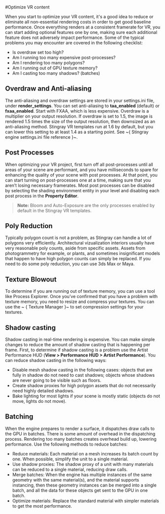 #Optimize VR content

When you start to optimize your VR content, it's a good idea to reduce or eliminate all non-essential rendering costs in order to get good baseline performance. Once everything renders at a consistent framerate for VR, you can start adding optional features one by one, making sure each additional feature does not adversely impact performance. Some of the typical problems you may encounter are covered in the following checklist:

- Is overdraw set too high?
- Am I running too many expensive post-processes?
- Am I rendering too many polygons?
- Am I running out of GPU texture memory?
- Am I casting too many shadows? (batches)

## Overdraw and Anti-aliasing

The anti-aliasing and overdraw settings are stored in your settings.ini file, under **render_settings**. You can set anti-aliasing to **taa_enabled** (default) or **fxaa_enabled**. Start with FXAA, which is less expensive.
Overdraw is a multiplier on your output resolution. If overdraw is set to 1.5, the image is rendered 1.5 times the size of the output resolution, then downsized as an anti-aliasing method. Stingray VR templates run at 1.6 by default, but you can lower this setting to at least 1.4 as a starting point. See ~{ Stingray engine settings.ini file reference }~.

## Post Processes

When optimizing your VR project, first turn off all post-processes until all areas of your scene are performant, and you have milliseconds to spare for enhancing the quality of your scene with post processes. At that point, you can start turning on post-processes one at a time, making sure that you aren’t losing necessary framerates. Most post processes can be disabled by selecting the shading environment entity in your level and disabling each post process in the **Property Editor**.

>**Note:** Bloom and Auto-Exposure are the only processes enabled by default in the Stingray VR templates.

## Poly Reduction

Typically polygon count is not a problem, as Stingray can handle a lot of polygons very efficiently. Architectural vizualization interiors usually have very reasonable poly counts, aside from specific assets. Assets from photogrammetry for example, or plants, and sometimes insignificant models that happen to have high polygon counts can simply be replaced. If you need to do some poly reduction, you can use 3ds Max or Maya.

## Texture Blowout

To determine if you are running out of texture memory, you can use a tool like Process Explorer. Once you’ve confirmed that you have a problem with texture memory, you need to resize and compress your textures. You can use the ~ { Texture Manager }~ to set compression settings for your textures.

## Shadow casting

Shadow casting in real-time rendering is expensive. You can make simple changes to reduce the amount of shadow casting that is happening per frame. First, to determine if shadow casting is a problem use the Artist Performance HUD (**View > Performance HUD > Artist Performance**). You can reduce shadow casting in the following ways:

- Disable mesh shadow casting in the following cases: objects that are fully in shadow do not need to cast shadows; objects whose shadows are never going to be visible such as floors.
- Create shadow proxies for high polygon assets that do not necessarily need highly detailed shadows.
- Bake lighting for most lights if your scene is mostly static (objects do not move, lights do not move).

## Batching

When the engine prepares to render a surface, it dispatches draw calls to the GPU in batches. There is some amount of overhead in the dispatching process. Rendering too many batches creates overhead build up, lowering performance. Use the following methods to reduce batches:

- Reduce materials: Each material on a mesh increases its batch count by one. When possible, simplify the unit to a single material.
- Use shadow proxies: The shadow proxy of a unit with many materials can be reduced to a single material, reducing draw calls.
- Merge batches: When the engine has multiple instances of the same geometry with the same material(s), and the material supports instancing, then these geometry instances can be merged into a single batch, and all the data for these objects get sent to the GPU in one batch.
- Optimize materials: Replace the standard material with simpler materials to get the most performance.

